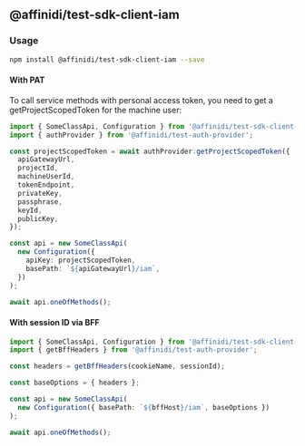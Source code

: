 ## @affinidi/test-sdk-client-iam

### Usage

```bash
npm install @affinidi/test-sdk-client-iam --save
```

#### With PAT

To call service methods with personal access token, you need to get a getProjectScopedToken for the machine user:

```ts
import { SomeClassApi, Configuration } from '@affinidi/test-sdk-client-iam';
import { authProvider } from '@affinidi/test-auth-provider';

const projectScopedToken = await authProvider.getProjectScopedToken({
  apiGatewayUrl,
  projectId,
  machineUserId,
  tokenEndpoint,
  privateKey,
  passphrase,
  keyId,
  publicKey,
});

const api = new SomeClassApi(
  new Configuration({
    apiKey: projectScopedToken,
    basePath: `${apiGatewayUrl}/iam`,
  })
);

await api.oneOfMethods();
```

#### With session ID via BFF

```ts
import { SomeClassApi, Configuration } from '@affinidi/test-sdk-client-iam';
import { getBffHeaders } from '@affinidi/test-auth-provider';

const headers = getBffHeaders(cookieName, sessionId);

const baseOptions = { headers };

const api = new SomeClassApi(
  new Configuration({ basePath: `${bffHost}/iam`, baseOptions })
);

await api.oneOfMethods();
```
